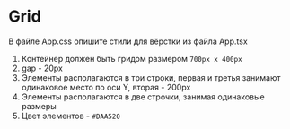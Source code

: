 # Grid
В файле App.css опишите стили для вёрстки из файла App.tsx

1. Контейнер должен быть гридом размером `700px x 400px`
1. gap - 20px
1. Элементы располагаются в три строки, первая и третья занимают одинаковое место по оси Y, вторая - 200px
1. Элементы располагаются в две строчки, занимая одинаковые размеры
1. Цвет элементов - `#DAA520`